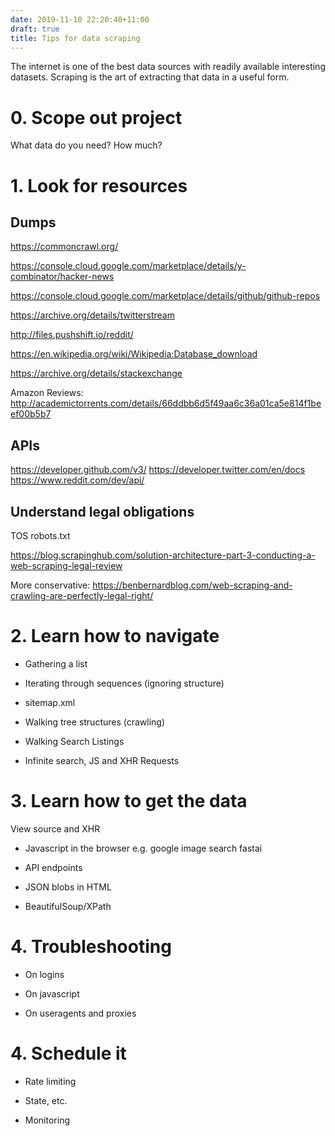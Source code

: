 ```yaml
---
date: 2019-11-10 22:20:40+11:00
draft: true
title: Tips for data scraping
---
```


The internet is one of the best data sources with readily available interesting datasets.
Scraping is the art of extracting that data in a useful form.

# 0. Scope out project

What data do you need?
How much?

# 1. Look for resources

## Dumps
https://commoncrawl.org/

https://console.cloud.google.com/marketplace/details/y-combinator/hacker-news

https://console.cloud.google.com/marketplace/details/github/github-repos

https://archive.org/details/twitterstream

http://files.pushshift.io/reddit/

https://en.wikipedia.org/wiki/Wikipedia:Database_download

https://archive.org/details/stackexchange

Amazon Reviews: http://academictorrents.com/details/66ddbb6d5f49aa6c36a01ca5e814f1beef00b5b7

## APIs
https://developer.github.com/v3/
https://developer.twitter.com/en/docs
https://www.reddit.com/dev/api/

## Understand legal obligations

TOS
robots.txt

https://blog.scrapinghub.com/solution-architecture-part-3-conducting-a-web-scraping-legal-review

More conservative:
https://benbernardblog.com/web-scraping-and-crawling-are-perfectly-legal-right/

# 2. Learn how to navigate

* Gathering a list

* Iterating through sequences (ignoring structure)

* sitemap.xml

* Walking tree structures (crawling)

* Walking Search Listings

* Infinite search, JS and XHR Requests



# 3. Learn how to get the data


View source and XHR

* Javascript in the browser
e.g. google image search fastai

* API endpoints

* JSON blobs in HTML

* BeautifulSoup/XPath


# 4. Troubleshooting

* On logins

* On javascript

* On useragents and proxies


# 4. Schedule it

* Rate limiting

* State, etc.

* Monitoring